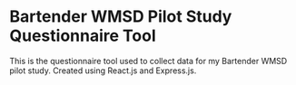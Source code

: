 # Bartender WMSD Pilot Study Questionnaire Tool

This is the questionnaire tool used to collect data for my Bartender WMSD pilot study. Created using React.js and Express.js.